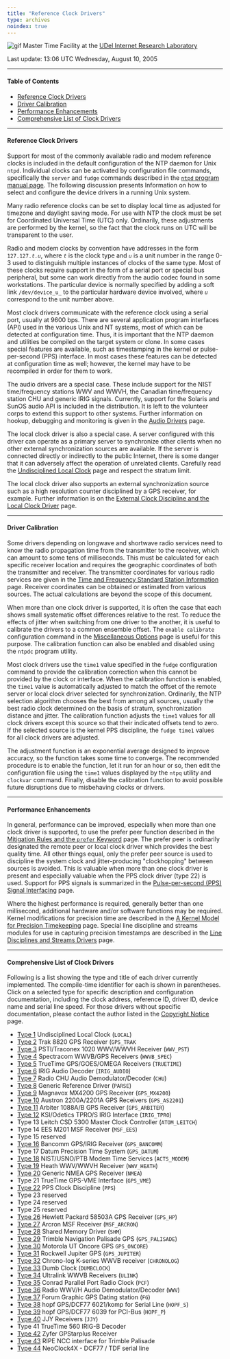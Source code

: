 ```yaml
---
title: "Reference Clock Drivers"
type: archives
noindex: true
---
```


![gif](/archives/pic/stack1a.jpg) Master Time Facility at the [UDel Internet Research Laboratory](/reflib/lab/)

Last update:  13:06 UTC Wednesday, August 10, 2005

* * *

#### Table of Contents

*   [Reference Clock Drivers](/archives/4.2.2-series/refclock/#reference-clock-drivers)
*   [Driver Calibration](/archives/4.2.2-series/refclock/#driver-calibration)
*   [Performance Enhancements](/archives/4.2.2-series/refclock/#performance-enhancements)
*   [Comprehensive List of Clock Drivers](/archives/4.2.2-series/refclock/#comprehensive-list-of-clock-drivers)

* * *

#### Reference Clock Drivers

Support for most of the commonly available radio and modem reference clocks is included in the default configuration of the NTP daemon for Unix <code>ntpd</code>. Individual clocks can be activated by configuration file commands, specifically the <code>server</code> and <code>fudge</code> commands described in the [<code>ntpd</code> program manual page](/archives/4.2.2-series/ntpd/). The following discussion presents Information on how to select and configure the device drivers in a running Unix system.

Many radio reference clocks can be set to display local time as adjusted for timezone and daylight saving mode. For use with NTP the clock must be set for Coordinated Universal Time (UTC) only. Ordinarily, these adjustments are performed by the kernel, so the fact that the clock runs on UTC will be transparent to the user.

Radio and modem clocks by convention have addresses in the form <code>127.127._t.u_</code>, where <code>_t_</code> is the clock type and <code>_u_</code> is a unit number in the range 0-3 used to distinguish multiple instances of clocks of the same type. Most of these clocks require support in the form of a serial port or special bus peripheral, but some can work directly from the audio codec found in some workstations. The particular device is normally specified by adding a soft link <code>/dev/device_u_</code> to the particular hardware device involved, where _<code>u</code>_ correspond to the unit number above.

Most clock drivers communicate with the reference clock using a serial port, usually at 9600 bps. There are several application program interfaces (API) used in the various Unix and NT systems, most of which can be detected at configuration time. Thus, it is important that the NTP daemon and utilities be compiled on the target system or clone. In some cases special features are available, such as timestamping in the kernel or pulse-per-second (PPS) interface. In most cases these features can be detected at configuration time as well; however, the kernel may have to be recompiled in order for them to work.

The audio drivers are a special case. These include support for the NIST time/frequency stations WWV and WWVH, the Canadian time/frequency station CHU and generic IRIG signals. Currently, support for the Solaris and SunOS audio API is included in the distribution. It is left to the volunteer corps to extend this support to other systems. Further information on hookup, debugging and monitoring is given in the [Audio Drivers](/archives/4.2.2-series/audio/) page.

The local clock driver is also a special case. A server configured with this driver can operate as a primary server to synchronize other clients when no other external synchronization sources are available. If the server is connected directly or indirectly to the public Internet, there is some danger that it can adversely affect the operation of unrelated clients. Carefully read the [Undisciplined Local Clock](/archives/drivers/driver1/) page and respect the stratum limit.

The local clock driver also supports an external synchronization source such as a high resolution counter disciplined by a GPS receiver, for example. Further information is on the [External Clock Discipline and the Local Clock Driver](/archives/4.2.2-series/extern/) page.

* * *

#### Driver Calibration

Some drivers depending on longwave and shortwave radio services need to know the radio propagation time from the transmitter to the receiver, which can amount to some tens of milliseconds. This must be calculated for each specific receiver location and requires the geographic coordinates of both the transmitter and receiver. The transmitter coordinates for various radio services are given in the [Time and Frequency Standard Station Information](/reflib/qth/) page. Receiver coordinates can be obtained or estimated from various sources. The actual calculations are beyond the scope of this document.

When more than one clock driver is supported, it is often the case that each shows small systematic offset differences relative to the rest. To reduce the effects of jitter when switching from one driver to the another, it is useful to calibrate the drivers to a common ensemble offset. The <code>enable calibrate</code> configuration command in the [Miscellaneous Options](/archives/4.2.2-series/miscopt/) page is useful for this purpose. The calibration function can also be enabled and disabled using the <code>ntpdc</code> program utility.

Most clock drivers use the <code>time1</code> value specified in the <code>fudge</code> configuration command to provide the calibration correction when this cannot be provided by the clock or interface. When the calibration function is enabled, the <code>time1</code> value is automatically adjusted to match the offset of the remote server or local clock driver selected for synchronization. Ordinarily, the NTP selection algorithm chooses the best from among all sources, usually the best radio clock determined on the basis of stratum, synchronization distance and jitter. The calibration function adjusts the <code>time1</code> values for all clock drivers except this source so that their indicated offsets tend to zero. If the selected source is the kernel PPS discipline, the <code>fudge time1</code> values for all clock drivers are adjusted.

The adjustment function is an exponential average designed to improve accuracy, so the function takes some time to converge. The recommended procedure is to enable the function, let it run for an hour or so, then edit the configuration file using the <code>time1</code> values displayed by the <code>ntpq</code> utility and <code>clockvar</code> command. Finally, disable the calibration function to avoid possible future disruptions due to misbehaving clocks or drivers.

* * *

#### Performance Enhancements

In general, performance can be improved, especially when more than one clock driver is supported, to use the prefer peer function described in the [Mitigation Rules and the <code>prefer</code> Keyword](/archives/4.2.2-series/prefer/) page. The prefer peer is ordinarily designated the remote peer or local clock driver which provides the best quality time. All other things equal, only the prefer peer source is used to discipline the system clock and jitter-producing "clockhopping" between sources is avoided. This is valuable when more than one clock driver is present and especially valuable when the PPS clock driver (type 22) is used. Support for PPS signals is summarized in the [Pulse-per-second (PPS) Signal Interfacing](/archives/4.2.2-series/pps/) page.

Where the highest performance is required, generally better than one millisecond, additional hardware and/or software functions may be required. Kernel modifications for precision time are described in the [A Kernel Model for Precision Timekeeping](/archives/4.2.2-series/kern/) page. Special line discipline and streams modules for use in capturing precision timestamps are described in the [Line Disciplines and Streams Drivers](/archives/4.2.2-series/ldisc/) page.

* * *

#### Comprehensive List of Clock Drivers

Following is a list showing the type and title of each driver currently implemented. The compile-time identifier for each is shown in parentheses. Click on a selected type for specific description and configuration documentation, including the clock address, reference ID, driver ID, device name and serial line speed. For those drivers without specific documentation, please contact the author listed in the [Copyright Notice](/archives/4.2.2-series/copyright/) page.

*   [Type 1](/archives/drivers/driver1/) Undisciplined Local Clock (<code>LOCAL</code>)
*   [Type 2](/archives/drivers/driver2/) Trak 8820 GPS Receiver (<code>GPS_TRAK</code>
*   [Type 3](/archives/drivers/driver3/) PSTI/Traconex 1020 WWV/WWVH Receiver (<code>WWV_PST</code>)
*   [Type 4](/archives/drivers/driver4/) Spectracom WWVB/GPS Receivers (<code>WWVB_SPEC</code>)
*   [Type 5](/archives/drivers/driver5/) TrueTime GPS/GOES/OMEGA Receivers (<code>TRUETIME</code>)
*   [Type 6](/archives/drivers/driver6/) IRIG Audio Decoder (<code>IRIG_AUDIO</code>)
*   [Type 7](/archives/drivers/driver7/) Radio CHU Audio Demodulator/Decoder (<code>CHU</code>)
*   [Type 8](/archives/drivers/driver8/) Generic Reference Driver (<code>PARSE</code>)
*   [Type 9](/archives/drivers/driver9/) Magnavox MX4200 GPS Receiver (<code>GPS_MX4200</code>)
*   [Type 10](/archives/drivers/driver10/) Austron 2200A/2201A GPS Receivers (<code>GPS_AS2201</code>)
*   [Type 11](/archives/drivers/driver11/) Arbiter 1088A/B GPS Receiver (<code>GPS_ARBITER</code>)
*   [Type 12](/archives/drivers/driver12/) KSI/Odetics TPRO/S IRIG Interface (<code>IRIG_TPRO</code>)
*   Type 13 Leitch CSD 5300 Master Clock Controller (<code>ATOM_LEITCH</code>)
*   Type 14 EES M201 MSF Receiver (<code>MSF_EES</code>)
*   Type 15 reserved
*   [Type 16](/archives/drivers/driver16/) Bancomm GPS/IRIG Receiver (<code>GPS_BANCOMM</code>)
*   Type 17 Datum Precision Time System (<code>GPS_DATUM</code>)
*   [Type 18](/archives/drivers/driver18/) NIST/USNO/PTB Modem Time Services (<code>ACTS_MODEM</code>)
*   [Type 19](/archives/drivers/driver19/) Heath WWV/WWVH Receiver (<code>WWV_HEATH</code>)
*   [Type 20](/archives/drivers/driver20/) Generic NMEA GPS Receiver (<code>NMEA</code>)
*   Type 21 TrueTime GPS-VME Interface (<code>GPS_VME</code>)
*   [Type 22](/archives/drivers/driver22/) PPS Clock Discipline (<code>PPS</code>)
*   Type 23 reserved
*   Type 24 reserved
*   Type 25 reserved
*   [Type 26](/archives/drivers/driver26/) Hewlett Packard 58503A GPS Receiver (<code>GPS_HP</code>)
*   [Type 27](/archives/drivers/driver27/) Arcron MSF Receiver (<code>MSF_ARCRON</code>)
*   [Type 28](/archives/drivers/driver28/) Shared Memory Driver (<code>SHM</code>)
*   [Type 29](/archives/drivers/driver29/) Trimble Navigation Palisade GPS (<code>GPS_PALISADE</code>)
*   [Type 30](/archives/drivers/driver30/) Motorola UT Oncore GPS <code>GPS_ONCORE</code>)
*   [Type 31](/archives/drivers/driver31/) Rockwell Jupiter GPS (<code>GPS_JUPITER</code>)
*   [Type 32](/archives/drivers/driver32/) Chrono-log K-series WWVB receiver (<code>CHRONOLOG</code>)
*   [Type 33](/archives/drivers/driver33/) Dumb Clock (<code>DUMBCLOCK</code>)
*   [Type 34](/archives/drivers/driver34/) Ultralink WWVB Receivers (<code>ULINK</code>)
*   [Type 35](/archives/drivers/driver35/) Conrad Parallel Port Radio Clock (<code>PCF</code>)
*   [Type 36](/archives/drivers/driver36/) Radio WWV/H Audio Demodulator/Decoder (<code>WWV</code>)
*   [Type 37](/archives/drivers/driver37/) Forum Graphic GPS Dating station (<code>FG</code>)
*   [Type 38](/archives/drivers/driver38/) hopf GPS/DCF77 6021/komp for Serial Line (<code>HOPF_S</code>)
*   [Type 39](/archives/drivers/driver39/) hopf GPS/DCF77 6039 for PCI-Bus (<code>HOPF_P</code>)
*   [Type 40](/archives/drivers/driver40/) JJY Receivers (<code>JJY</code>)
*   Type 41 TrueTime 560 IRIG-B Decoder
*   [Type 42](/archives/drivers/driver42/) Zyfer GPStarplus Receiver
*   [Type 43](/archives/drivers/driver43/) RIPE NCC interface for Trimble Palisade
*   [Type 44](/archives/drivers/driver44/) NeoClock4X - DCF77 / TDF serial line
